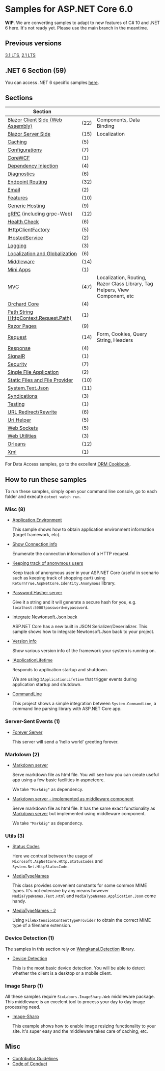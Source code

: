 # Samples for ASP.NET Core 6.0 

**WIP**. We are converting samples to adapt to new features of C# 10 and .NET 6 here. It's not ready yet. Please use the main branch in the meantime.

## Previous versions

[3.1 LTS](https://github.com/dodyg/practical-aspnetcore/tree/3.1-LTS/), [2.1 LTS](https://github.com/dodyg/practical-aspnetcore/tree/2.1-LTS)

## .NET 6 Section (59)

You can access .NET 6 specific samples [here](projects/net6).

## Sections

| Section                                                         |      |                                                                              |
| --------------------------------------------------------------- | ---- | ---------------------------------------------------------------------------- |
| [Blazor Client Side (Web Assembly)](/projects/blazor/README.md) | (22) | Components, Data Binding                                                     |
| [Blazor Server Side](/projects/blazor-ss)                       | (15) | Localization                                                                 |
| [Caching](/projects/caching)                                    | (5)  |                                                                              |
| [Configurations](/projects/configurations)                      | (7)  |                                                                              |
| [CoreWCF](/projects/corewcf)                                    | (1)  |                                                                              |
| [Dependency Injection](/projects/dependency-injection/)         | (4)  |                                                                              |
| [Diagnostics](/projects/diagnostics)                            | (6)  |                                                                              |
| [Endpoint Routing](/projects/endpoint-routing)                  | (32) |                                                                              |
| [Email](/projects/mailkit)                                      | (2)  |                                                                              |
| [Features](/projects/features)                                  | (10) |                                                                              |
| [Generic Hosting](/projects/generic-host)                       | (9)  |                                                                              |
| [gRPC](/projects/grpc) (including grpc-Web)                     | (12) |                                                                              |
| [Health Check](/projects/health-check)                          | (6)  |                                                                              |
| [IHttpClientFactory](/projects/httpclientfactory)               | (5)  |                                                                              |
| [IHostedService](/projects/ihosted-service)                     | (2)  |                                                                              |
| [Logging](/projects/logging)                                    | (3)  |                                                                              |
| [Localization and Globalization](projects/localization)         | (6)  |                                                                              |
| [Middleware](/projects/middleware)                              | (14) |                                                                              |
| [Mini Apps](projects/mini)                                      | (1)  |                                                                              |
| [MVC](/projects/mvc)                                            | (47) | Localization, Routing, Razor Class Library, Tag Helpers, View Component, etc |
| [Orchard Core](/projects/orchard-core)                          | (4)  |                                                                              |
| [Path String (HttpContext.Request.Path)](projects/path-string)  | (1)  |                                                                              |
| [Razor Pages](/projects/razor-pages)                            | (9)  |                                                                              |
| [Request](/projects/request)                                    | (14) | Form, Cookies, Query String, Headers                                         |
| [Response](/projects/response)                                  | (4)  |                                                                              |
| [SignalR](/projects/signalr)                                    | (1)  |                                                                              |
| [Security](/projects/security)                                  | (7)  |                                                                              |
| [Single File Application](projects/sfa)                         | (2)  |                                                                              |
| [Static Files and File Provider](/projects/file-provider)       | (10) |                                                                              |
| [System.Text.Json](/projects/json)                              | (11) |                                                                              |
| [Syndications](/projects/syndications)                          | (3)  |                                                                              |
| [Testing](/projects/testing)                                    | (1)  |                                                                              |
| [URL Redirect/Rewrite](/projects/rewrite)                       | (6)  |                                                                              |
| [Uri Helper](/projects/uri-helper)                              | (5)  |                                                                              |
| [Web Sockets](/projects/web-sockets)                            | (5)  |                                                                              |
| [Web Utilities](/projects/web-utilities)                        | (3)  |                                                                              |
| [Orleans](projects/orleans)                                     | (12) |                                                                              |
| [Xml](projects/xml)                                             | (1)  |                                                                              |


For Data Access samples, go to the excellent [ORM Cookbook](https://github.com/Grauenwolf/DotNet-ORM-Cookbook).

## How to run these samples

To run these samples, simply open your command line console, go to each folder and execute `dotnet watch run`.


### Misc (8)

- [Application Environment](/projects/application-environment)

  This sample shows how to obtain application environment information (target framework, etc).

- [Show Connection info](/projects/connection-info)

  Enumerate the connection information of a HTTP request.

- [Keeping track of anonymous users](/projects/anonymous-id)

  Keep track of anonymous user in your ASP.NET Core (useful in scenario such as keeping track of shopping cart) using `ReturnTrue.AspNetCore.Identity.Anonymous` library.

- [Password Hasher server](/projects/password-hasher)

  Give it a string and it will generate a secure hash for you, e.g. `localhost:5000?password=mypassword`.

- [Integrate Newtonsoft.Json back](/projects/newtonsoft-json)

  ASP.NET Core has a new built in JSON Serializer/Deserializer. This sample shows how to integrate Newtonsoft.Json back to your project.

- [Version info](/projects/version)

  Show various version info of the framework your system is running on.

- [IApplicationLifetime](/projects/i-application-lifetime)

  Responds to application startup and shutdown.

  We are using `IApplicationLifetime` that trigger events during application startup and shutdown.

- [CommandLine](/projects/command-line/command-line-1)

  This project shows a simple integration between `System.CommandLine`, a command line parsing library with ASP.NET Core app.

### Server-Sent Events (1)

- [Forever Server](/projects/sse)

  This server will send a 'hello world' greeting forever.

### Markdown (2)

- [Markdown server](/projects/markdown-server)

  Serve markdown file as html file. You will see how you can create useful app using a few basic facilities in aspnetcore.

  We take `"Markdig"` as dependency.

- [Markdown server - implemented as middleware component](/projects/markdown-server-middleware)

  Serve markdown file as html file. It has the same exact functionality as [Markdown server](/projects/markdown-server) but implemented using middleware component.

  We take `"Markdig"` as dependency.

### Utils (3)

- [Status Codes](/projects/utils/http-status-codes)

  Here we contrast between the usage of `Microsoft.AspNetCore.Http.StatusCodes` and `System.Net.HttpStatusCode`.

- [MediaTypeNames](/projects/utils/media-type-names)

  This class provides convenient constants for some common MIME types. It's not extensive by any means however `MediaTypeNames.Text.Html` and `MediaTypeNames.Application.Json` come handy.

- [MediaTypeNames - 2](/projects/utils/media-type-names-2)

  Using `FileExtensionContentTypeProvider` to obtain the correct MIME type of a filename extension.

### Device Detection (1)

The samples in this section rely on [Wangkanai.Detection](https://github.com/wangkanai/Detection) library.

- [Device Detection](/projects/device-detection)

  This is the most basic device detection. You will be able to detect whether the client is a desktop or a mobile client.

### Image Sharp (1)

All these samples require `SixLabors.ImageSharp.Web` middleware package. This middleware is an excelent tool to process your day to day image processing need.

- [Image-Sharp](/projects/image-sharp)

  This example shows how to enable image resizing functionality to your site. It's super easy and the middleware takes care of caching, etc.

## Misc

- [Contributor Guidelines](https://github.com/dodyg/practical-aspnetcore/blob/master/CONTRIBUTING.md)
- [Code of Conduct](https://github.com/dodyg/practical-aspnetcore/blob/master/CODE_OF_CONDUCT.md)
